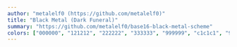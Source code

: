 ```yaml
---
author: "metalelf0 (https://github.com/metalelf0)"
title: "Black Metal (Dark Funeral)"
summary: "https://github.com/metalelf0/base16-black-metal-scheme"
colors: ["000000", "121212", "222222", "333333", "999999", "c1c1c1", "999999", "c1c1c1", "5f8787", "aaaaaa", "5f81a5", "d0dfee", "aaaaaa", "888888", "999999", "444444"]
---
```

